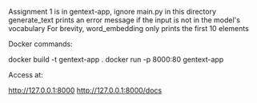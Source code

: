 Assignment 1 is in gentext-app, ignore main.py in this directory
generate_text prints an error message if the input is not in the model's vocabulary
For brevity, word_embedding only prints the first 10 elements

Docker commands:

docker build -t gentext-app .
docker run -p 8000:80 gentext-app

Access at: 

http://127.0.0.1:8000
http://127.0.0.1:8000/docs